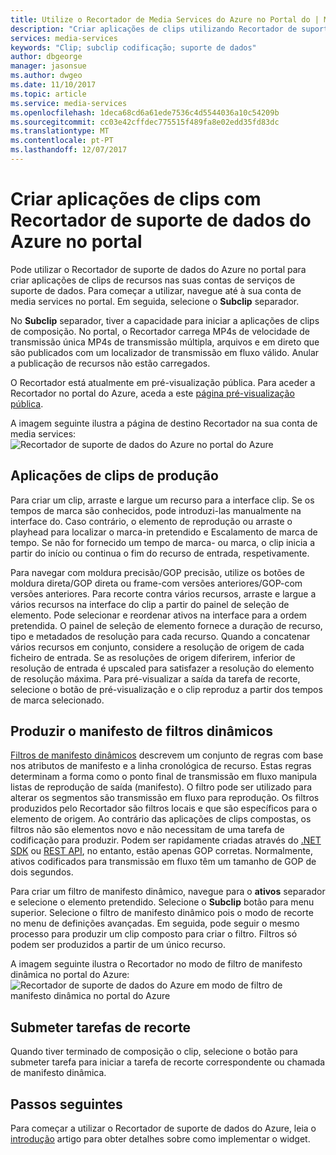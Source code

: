 ```yaml
---
title: Utilize o Recortador de Media Services do Azure no Portal do | Microsoft Docs
description: "Criar aplicações de clips utilizando Recortador de suporte de dados do Azure do Portal do Azure"
services: media-services
keywords: "Clip; subclip codificação; suporte de dados"
author: dbgeorge
manager: jasonsue
ms.author: dwgeo
ms.date: 11/10/2017
ms.topic: article
ms.service: media-services
ms.openlocfilehash: 1deca68cd6a61ede7536c4d5544036a10c54209b
ms.sourcegitcommit: cc03e42cffdec775515f489fa8e02edd35fd83dc
ms.translationtype: MT
ms.contentlocale: pt-PT
ms.lasthandoff: 12/07/2017
---
```

# <a name="create-clips-with-azure-media-clipper-in-the-portal"></a>Criar aplicações de clips com Recortador de suporte de dados do Azure no portal
Pode utilizar o Recortador de suporte de dados do Azure no portal para criar aplicações de clips de recursos nas suas contas de serviços de suporte de dados. Para começar a utilizar, navegue até à sua conta de media services no portal. Em seguida, selecione o **Subclip** separador.

No **Subclip** separador, tiver a capacidade para iniciar a aplicações de clips de composição. No portal, o Recortador carrega MP4s de velocidade de transmissão única MP4s de transmissão múltipla, arquivos e em direto que são publicados com um localizador de transmissão em fluxo válido. Anular a publicação de recursos não estão carregados.

O Recortador está atualmente em pré-visualização pública. Para aceder a Recortador no portal do Azure, aceda a este [página pré-visualização pública](https://portal.azure.com/?feature.subclipper=true).

A imagem seguinte ilustra a página de destino Recortador na sua conta de media services: ![Recortador de suporte de dados do Azure no portal do Azure](media/media-services-azure-media-clipper-portal/media-services-azure-media-clipper-portal.png)

## <a name="producing-clips"></a>Aplicações de clips de produção
Para criar um clip, arraste e largue um recurso para a interface clip. Se os tempos de marca são conhecidos, pode introduzi-las manualmente na interface do. Caso contrário, o elemento de reprodução ou arraste o playhead para localizar o marca-in pretendido e Escalamento de marca de tempo. Se não for fornecido um tempo de marca- ou marca, o clip inicia a partir do início ou continua o fim do recurso de entrada, respetivamente.

Para navegar com moldura precisão/GOP precisão, utilize os botões de moldura direta/GOP direta ou frame-com versões anteriores/GOP-com versões anteriores. Para recorte contra vários recursos, arraste e largue a vários recursos na interface do clip a partir do painel de seleção de elemento. Pode selecionar e reordenar ativos na interface para a ordem pretendida. O painel de seleção de elemento fornece a duração de recurso, tipo e metadados de resolução para cada recurso. Quando a concatenar vários recursos em conjunto, considere a resolução de origem de cada ficheiro de entrada. Se as resoluções de origem diferirem, inferior de resolução de entrada é upscaled para satisfazer a resolução do elemento de resolução máxima. Para pré-visualizar a saída da tarefa de recorte, selecione o botão de pré-visualização e o clip reproduz a partir dos tempos de marca selecionado.

## <a name="producing-dynamic-manifest-filters"></a>Produzir o manifesto de filtros dinâmicos
[Filtros de manifesto dinâmicos](https://azure.microsoft.com/blog/dynamic-manifest/) descrevem um conjunto de regras com base nos atributos de manifesto e a linha cronológica de recurso. Estas regras determinam a forma como o ponto final de transmissão em fluxo manipula listas de reprodução de saída (manifesto). O filtro pode ser utilizado para alterar os segmentos são transmissão em fluxo para reprodução. Os filtros produzidos pelo Recortador são filtros locais e que são específicos para o elemento de origem. Ao contrário das aplicações de clips compostas, os filtros não são elementos novo e não necessitam de uma tarefa de codificação para produzir. Podem ser rapidamente criadas através do [.NET SDK](https://docs.microsoft.com/azure/media-services/media-services-dotnet-dynamic-manifest) ou [REST API](https://docs.microsoft.com/azure/media-services/media-services-rest-dynamic-manifest), no entanto, estão apenas GOP corretas. Normalmente, ativos codificados para transmissão em fluxo têm um tamanho de GOP de dois segundos.

Para criar um filtro de manifesto dinâmico, navegue para o **ativos** separador e selecione o elemento pretendido. Selecione o **Subclip** botão para menu superior. Selecione o filtro de manifesto dinâmico pois o modo de recorte no menu de definições avançadas. Em seguida, pode seguir o mesmo processo para produzir um clip composto para criar o filtro. Filtros só podem ser produzidos a partir de um único recurso.

A imagem seguinte ilustra o Recortador no modo de filtro de manifesto dinâmica no portal do Azure: ![Recortador de suporte de dados do Azure em modo de filtro de manifesto dinâmica no portal do Azure](media/media-services-azure-media-clipper-portal/media-services-azure-media-clipper-filter.PNG)

## <a name="submitting-clipping-jobs"></a>Submeter tarefas de recorte
Quando tiver terminado de composição o clip, selecione o botão para submeter tarefa para iniciar a tarefa de recorte correspondente ou chamada de manifesto dinâmica.

## <a name="next-steps"></a>Passos seguintes
Para começar a utilizar o Recortador de suporte de dados do Azure, leia o [introdução](media-services-azure-media-clipper-getting-started.md) artigo para obter detalhes sobre como implementar o widget.